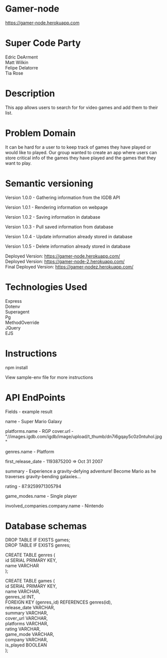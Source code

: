 # Gamer-node
https://gamer-node.herokuapp.com

# Super Code Party
Edric DeArment\
Matt Wilkin\
Felipe Delatorre\
Tia Rose

# Description
This app allows users to search for for video games and add them to their list.


# Problem Domain
It can be hard for a user to to keep track of games they have played or would like to played. Our group wanted to create an app where users can store critical info of the games they have played and the games that they want to play.

# Semantic versioning
Version 1.0.0 - Gathering information from the IGDB API

Version 1.0.1 - Rendering information on webpage

Version 1.0.2 - Saving information in database

Version 1.0.3 - Pull saved information from database

Version 1.0.4 - Update information already stored in database

Version 1.0.5 - Delete information already stored in database

Deployed Version: https://gamer-node.herokuapp.com/ \
Deployed Version: https://gamer-node-2.herokuapp.com/ \
Final Deployed Version: https://gamer-nodez.herokuapp.com/

# Technologies Used
Express\
Dotenv\
Superagent\
Pg\
MethodOverride\
JQuery\
EJS


# Instructions
npm install

View sample-env file for more instructions

# API EndPoints
Fields - example result

name - Super Mario Galaxy

platforms.name - RGP
cover.url - "//images.igdb.com/igdb/image/upload/t_thumb/dn7i6gqay5c0z0ntuhol.jpg"

genres.name - Platform

first_release_date - 1193875200 => Oct 31 2007

summary - Experience a gravity-defying adventure! Become Mario as he traverses gravity-bending galaxies...

rating - 87.9259971305794

game_modes.name - Single player

involved_companies.company.name - Nintendo

# Database schemas
DROP TABLE IF EXISTS games; \
DROP TABLE IF EXISTS genres;

CREATE TABLE genres ( \
  id SERIAL PRIMARY KEY, \
  name VARCHAR \
);

CREATE TABLE games ( \
  id SERIAL PRIMARY KEY, \
  name VARCHAR, \
  genres_id INT, \
  FOREIGN KEY (genres_id) REFERENCES genres(id), \
  release_date VARCHAR, \
  summary VARCHAR, \
  cover_url VARCHAR, \
  platforms VARCHAR, \
  rating VARCHAR, \
  game_mode VARCHAR, \
  company VARCHAR, \
  is_played BOOLEAN \
);
